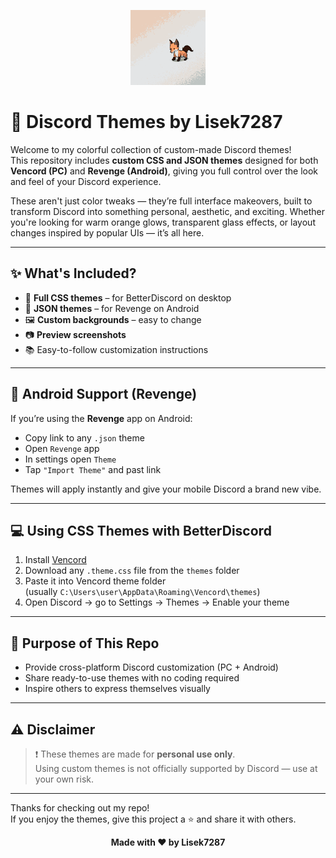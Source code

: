 <p align="center">
  <img src="./assets/profile.png" width="120" alt="Profile Picture">
</p>

# 🎨 Discord Themes by Lisek7287

Welcome to my colorful collection of custom-made Discord themes!  
This repository includes **custom CSS and JSON themes** designed for both **Vencord (PC)** and **Revenge (Android)**, giving you full control over the look and feel of your Discord experience.

These aren't just color tweaks — they’re full interface makeovers, built to transform Discord into something personal, aesthetic, and exciting. Whether you're looking for warm orange glows, transparent glass effects, or layout changes inspired by popular UIs — it’s all here.

---

## ✨ What's Included?

- 🎨 **Full CSS themes** – for BetterDiscord on desktop
- 📱 **JSON themes** – for Revenge on Android
- 🖼️ **Custom backgrounds** – easy to change
- 📷 **Preview screenshots**
- 📚 Easy-to-follow customization instructions


---

## 📱 Android Support (Revenge)

If you’re using the **Revenge** app on Android:
- Copy link to any `.json` theme
- Open `Revenge` app
- In settings open `Theme`
- Tap `"Import Theme"` and past link

Themes will apply instantly and give your mobile Discord a brand new vibe.

---

## 💻 Using CSS Themes with BetterDiscord

1. Install [Vencord](https://vencord.dev/)
2. Download any `.theme.css` file from the `themes` folder
3. Paste it into Vencord theme folder  
   (usually `C:\Users\user\AppData\Roaming\Vencord\themes`)
4. Open Discord → go to Settings → Themes → Enable your theme

---

## 🎯 Purpose of This Repo

- Provide cross-platform Discord customization (PC + Android)
- Share ready-to-use themes with no coding required
- Inspire others to express themselves visually

---

## ⚠️ Disclaimer

> ❗ These themes are made for **personal use only**.  
> Using custom themes is not officially supported by Discord — use at your own risk.

---

Thanks for checking out my repo!  
If you enjoy the themes, give this project a ⭐ and share it with others.

<p align="center"><b>Made with ❤️ by Lisek7287</b></p>



